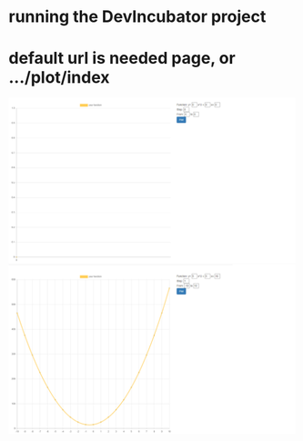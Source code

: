 # running the DevIncubator project
# default url is needed page, or .../plot/index
![picture](/img/1.png)
![picture2](/img/2.png)
